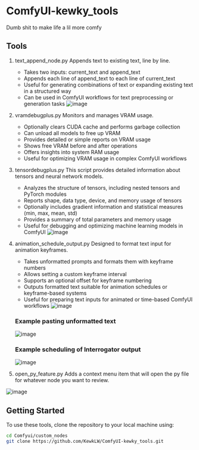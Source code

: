 # ComfyUI-kewky_tools
Dumb shit to make life a lil more comfy

## Tools

1. text_append_node.py
    Appends text to existing text, line by line.
   - Takes two inputs: current_text and append_text
   - Appends each line of append_text to each line of current_text
   - Useful for generating combinations of text or expanding existing text in a structured way
   - Can be used in ComfyUI workflows for text preprocessing or generation tasks
     ![image](https://github.com/KewkLW/ComfyUI-kewky_tools/assets/57611539/c9774759-f1d5-4f38-bc44-4639d7c6762b)
2. vramdebugplus.py
   Monitors and manages VRAM usage.
   - Optionally clears CUDA cache and performs garbage collection
   - Can unload all models to free up VRAM
   - Provides detailed or simple reports on VRAM usage
   - Shows free VRAM before and after operations
   - Offers insights into system RAM usage
   - Useful for optimizing VRAM usage in complex ComfyUI workflows

3. tensordebugplus.py
   This script provides detailed information about tensors and neural network models.
   - Analyzes the structure of tensors, including nested tensors and PyTorch modules
   - Reports shape, data type, device, and memory usage of tensors
   - Optionally includes gradient information and statistical measures (min, max, mean, std)
   - Provides a summary of total parameters and memory usage
   - Useful for debugging and optimizing machine learning models in ComfyUI
	![image](https://github.com/KewkLW/ComfyUI-kewky_tools/assets/57611539/36012f09-d46a-4ec7-9373-5ce596657606)
	
4. animation_schedule_output.py
   Designed to format text input for animation keyframes. 
   - Takes unformatted prompts and formats them with keyframe numbers
   - Allows setting a custom keyframe interval
   - Supports an optional offset for keyframe numbering
   - Outputs formatted text suitable for animation schedules or keyframe-based systems
   - Useful for preparing text inputs for animated or time-based ComfyUI workflows
	![image](https://github.com/KewkLW/ComfyUI-kewky_tools/assets/57611539/7bf50966-6e6b-43cd-92ba-42aae291be8f)

	### Example pasting unformatted text 
	![image](https://github.com/KewkLW/ComfyUI-kewky_tools/assets/57611539/18a8cee5-3b13-47c5-87b1-6171fe7cd093)

	### Example scheduling of Interrogator output
	![image](https://github.com/KewkLW/ComfyUI-kewky_tools/assets/57611539/27b54da6-6b96-4adc-a601-508e4d3179c5)

5. open_py_feature.py
   Adds a context menu item that will open the py file for whatever node you want to review.


![image](https://github.com/user-attachments/assets/f57f1b62-4a7d-4d77-b39f-40487521fbd7)


## Getting Started

To use these tools, clone the repository to your local machine using:

```bash
cd Comfyui/custom_nodes
git clone https://github.com/KewkLW/ComfyUI-kewky_tools.git
